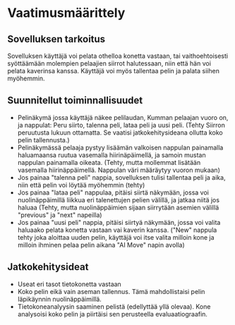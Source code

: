 # Vaatimusmäärittely

## Sovelluksen tarkoitus
Sovelluksen käyttäjä voi pelata othelloa konetta vastaan, tai vaithoehtoisesti syöttäämään molempien pelaajien siirrot halutessaan, niin että hän voi pelata kaverinsa kanssa. Käyttäjä voi myös tallentaa pelin ja palata siihen myöhemmin.

## Suunnitellut toiminnallisuudet
- Pelinäkymä jossa käyttäjä näkee pelilaudan, Kumman pelaajan vuoro on, ja nappulat: Peru siirto, talenna peli, lataa peli ja uusi peli. (Tehty Siirron peruutusta lukuun ottamatta. Se vaatisi jatkokehitysideana ollutta koko pelin tallennusta.)
- Pelinäkymässä pelaaja pystyy lisäämän valkoisen nappulan painamalla haluamaansa ruutua vasemalla hiirinäpäimellä, ja samoin mustan nappulan painamalla oikeata. (Tehty, mutta mollemmat lisätään vasemalla hiirinäppäimellä. Nappulan väri määräytyy vuoron mukaan)
- Jos painaa "talenna peli" nappia, sovelluksen tulisi tallentaa peli ja aika, niin että pelin voi löytää myöhemmin (tehty)
- Jos painaa "lataa peli" nappulaa, pitäisi siirtä näkymään, jossa voi nuolinäppäimillä liikkua eri talenettujen pelien välillä, ja jatkaa niitä jos haluaa (Tehty, mutta nuolinäppäimien sijaan siirrytään asemien välillä "previous" ja "next" napeilla)
- Jos painaa "uusi peli" nappia, pitäisi siirtyä näkymään, jossa voi valita haluaako pelata konetta vastaan vai kaverin kanssa. ("New" nappula tehty joka aloittaa uuden pelin, käyttäjä voi itse valita milloin kone ja milloin ihminen pelaa pelin aikana "AI Move" napin avolla)

## Jatkokehitysideat
- Useat eri tasot tietokonetta vastaan
- Koko pelin eikä vain aseman tallennus. Tämä mahdollistaisi pelin läpikäynnin nuolinäppäimillä.
- Tietokoneanalyysin saaminen pelistä (edellyttää yllä olevaa). Kone analysoisi koko pelin ja piirtäisi sen perusteella evaluaatiograafin.
 
